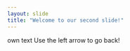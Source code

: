 ```yaml
---
layout: slide
title: "Welcome to our second slide!"
---
```

own text
Use the left arrow to go back!
